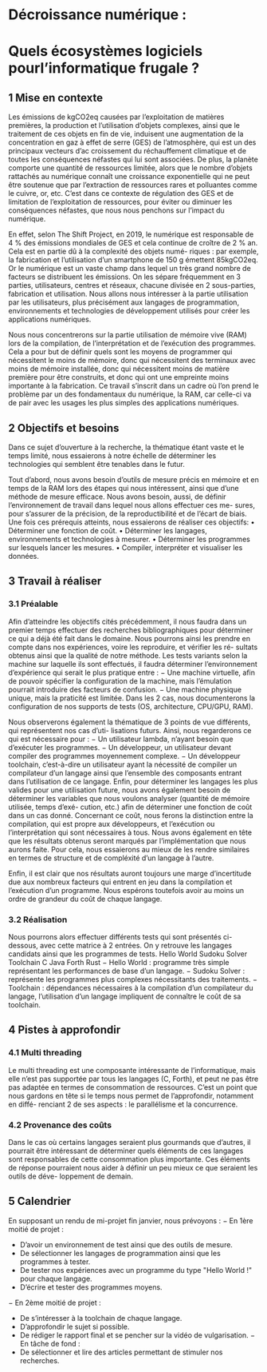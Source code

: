# Décroissance numérique :
# Quels écosystèmes logiciels pourl’informatique frugale ?

## 1 Mise en contexte
Les émissions de kgCO2eq causées par l’exploitation de matières premières, la production et l’utilisation
d’objets complexes, ainsi que le traitement de ces objets en fin de vie, induisent une augmentation de
la concentration en gaz à effet de serre (GES) de l’atmosphère, qui est un des principaux vecteurs d’ac
croissement du réchauffement climatique et de toutes les conséquences néfastes qui lui sont associées.
De plus, la planète comporte une quantité de ressources limitée, alors que le nombre d’objets rattachés
au numérique connaît une croissance exponentielle qui ne peut être soutenue que par l’extraction de
ressources rares et polluantes comme le cuivre, or, etc. C’est dans ce contexte de régulation des GES et
de limitation de l’exploitation de ressources, pour éviter ou diminuer les conséquences néfastes, que nous
nous penchons sur l’impact du numérique.

En effet, selon The Shift Project, en 2019, le numérique est responsable de 4 % des émissions mondiales
de GES et cela continue de croître de 2 % an. Cela est en partie dû à la complexité des objets numé-
riques : par exemple, la fabrication et l’utilisation d’un smartphone de 150 g émettent 85kgCO2eq. Or le
numérique est un vaste champ dans lequel un très grand nombre de facteurs se distribuent les émissions.
On les sépare fréquemment en 3 parties, utilisateurs, centres et réseaux, chacune divisée en 2 sous-parties,
fabrication et utilisation.
Nous allons nous intéresser à la partie utilisation par les utilisateurs, plus précisément aux langages de
programmation, environnements et technologies de développement utilisés pour créer les applications
numériques.

Nous nous concentrerons sur la partie utilisation de mémoire vive (RAM) lors de la compilation, de
l’interprétation et de l’exécution des programmes. Cela a pour but de définir quels sont les moyens de
programmer qui nécessitent le moins de mémoire, donc qui nécessitent des terminaux avec moins de
mémoire installée, donc qui nécessitent moins de matière première pour être construits, et donc qui ont
une empreinte moins importante à la fabrication.
Ce travail s’inscrit dans un cadre où l’on prend le problème par un des fondamentaux du numérique, la
RAM, car celle-ci va de pair avec les usages les plus simples des applications numériques.

## 2 Objectifs et besoins
Dans ce sujet d’ouverture à la recherche, la thématique étant vaste et le temps limité, nous essaierons à
notre échelle de déterminer les technologies qui semblent être tenables dans le futur.

Tout d’abord, nous avons besoin d’outils de mesure précis en mémoire et en temps de la RAM lors des
étapes qui nous intéressent, ainsi que d’une méthode de mesure efficace.
Nous avons besoin, aussi, de définir l’environnement de travail dans lequel nous allons effectuer ces me-
sures, pour s’assurer de la précision, de la reproductibilité et de l’écart de biais.
Une fois ces prérequis atteints, nous essaierons de réaliser ces objectifs:
• Déterminer une fonction de coût.
• Déterminer les langages, environnements et technologies à mesurer.
• Déterminer les programmes sur lesquels lancer les mesures.
• Compiler, interpréter et visualiser les données.

## 3 Travail à réaliser
### 3.1 Préalable

Afin d’atteindre les objectifs cités précédemment, il nous faudra dans un premier temps effectuer des
recherches bibliographiques pour déterminer ce qui a déjà été fait dans le domaine.
Nous pourrons ainsi les prendre en compte dans nos expériences, voire les reproduire, et vérifier les ré-
sultats obtenus ainsi que la qualité de notre méthode.
Les tests variants selon la machine sur laquelle ils sont effectués, il faudra déterminer l’environnement
d’expérience qui serait le plus pratique entre :
− Une machine virtuelle, afin de pouvoir spécifier la configuration de la machine, mais l’émulation
pourrait introduire des facteurs de confusion.
− Une machine physique unique, mais la praticité est limitée.
Dans les 2 cas, nous documenterons la configuration de nos supports de tests (OS, architecture, CPU/GPU,
RAM).

Nous observerons également la thématique de 3 points de vue différents, qui représentent nos cas d’uti-
lisations futurs. Ainsi, nous regarderons ce qui est nécessaire pour :
− Un utilisateur lambda, n’ayant besoin que d’exécuter les programmes.
− Un développeur, un utilisateur devant compiler des programmes moyennement complexe.
− Un développeur toolchain, c’est-à-dire un utilisateur ayant la nécessité de compiler un compilateur
d’un langage ainsi que l’ensemble des composants entrant dans l’utilisation de ce langage.
Enfin, pour déterminer les langages les plus valides pour une utilisation future, nous avons également
besoin de déterminer les variables que nous voulons analyser (quantité de mémoire utilisée, temps d’exé-
cution, etc.) afin de déterminer une fonction de coût dans un cas donné.
Concernant ce coût, nous ferons la distinction entre la compilation, qui est propre aux développeurs, et
l’exécution ou l’interprétation qui sont nécessaires à tous.
Nous avons également en tête que les résultats obtenus seront marqués par l’implémentation que nous
aurons faite. Pour cela, nous essaierons au mieux de les rendre similaires en termes de structure et de
compléxité d’un langage à l’autre.

Enfin, il est clair que nos résultats auront toujours une marge d’incertitude due aux nombreux facteurs
qui entrent en jeu dans la compilation et l’exécution d’un programme. Nous espérons toutefois avoir au
moins un ordre de grandeur du coût de chaque langage.

### 3.2 Réalisation
Nous pourrons alors effectuer différents tests qui sont présentés ci-dessous, avec cette matrice à 2 entrées.
On y retrouve les langages candidats ainsi que les programmes de tests.
Hello World Sudoku Solver Toolchain
C
Java
Forth
Rust
− Hello World : programme très simple représentant les performances de base d’un langage.
− Sudoku Solver : représente les programmes plus complexes nécessitants des traitements.
− Toolchain : dépendances nécessaires à la compilation d’un compilateur du langage, l’utilisation d’un
langage impliquent de connaître le coût de sa toolchain.

## 4 Pistes à approfondir
### 4.1 Multi threading
Le multi threading est une composante intéressante de l’informatique, mais elle n’est pas supportée par
tous les langages (C, Forth), et peut ne pas être pas adaptée en termes de consommation de ressources.
C’est un point que nous gardons en tête si le temps nous permet de l’approfondir, notamment en diffé-
renciant 2 de ses aspects : le parallélisme et la concurrence.

### 4.2 Provenance des coûts
Dans le cas où certains langages seraient plus gourmands que d’autres, il pourrait être intéressant de
déterminer quels éléments de ces langages sont responsables de cette consommation plus importante.
Ces éléments de réponse pourraient nous aider à définir un peu mieux ce que seraient les outils de déve-
loppement de demain.

## 5 Calendrier
En supposant un rendu de mi-projet fin janvier, nous prévoyons :
− En 1ère moitié de projet :
* D’avoir un environnement de test ainsi que des outils de mesure.
* De sélectionner les langages de programmation ainsi que les programmes à tester.
* De tester nos expériences avec un programme du type "Hello World !" pour chaque langage.
* D’écrire et tester des programmes moyens.

− En 2ème moitié de projet :
* De s’intéresser à la toolchain de chaque langage.
* D’approfondir le sujet si possible.
* De rédiger le rapport final et se pencher sur la vidéo de vulgarisation.
− En tâche de fond :
* De sélectionner et lire des articles permettant de stimuler nos recherches.

